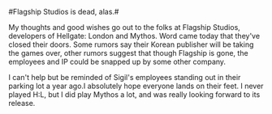 #Flagship Studios is dead, alas.#

My thoughts and good wishes go out to the folks at Flagship Studios, developers of Hellgate: London and Mythos. Word came today that they've closed their doors. Some rumors say their Korean publisher will be taking the games over, other rumors suggest that though Flagship is gone, the employees and IP could be snapped up by some other company.

I can't help but be reminded of Sigil's employees standing out in their parking lot a year ago.I absolutely hope everyone lands on their feet. I never played H:L, but I did play Mythos a lot, and was really looking forward to its release.

